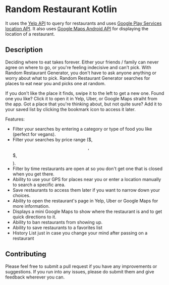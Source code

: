 # Random Restaurant Kotlin

It uses the [Yelp API](https://www.yelp.com/developers) to query for restaurants and uses [Google Play Services location API](https://developers.google.com/android/reference/com/google/android/gms/location/package-summary). It also uses [Google Maps Android API](https://developers.google.com/maps/documentation/android-api/) for displaying the location of a restaurant.

## Description

Deciding where to eat takes forever. Either your friends / family can never agree on where to go, or you're feeling indecisive and can't pick. With Random Restaurant Generator, you don't have to ask anyone anything or worry about what to pick. Random Restaurant Generator searches for places to eat near you and picks one at random. 

If you don't like the place it finds, swipe it to the left to get a new one. Found one you like? Click it to open it in Yelp, Uber, or Google Maps straiht from the app. Got a place that you're thinking about, but not quite sure? Add it to your saved list by clicking the bookmark icon to access it later.

Features:
 - Filter your searches by entering a category or type of food you like (perfect for vegans).
 - Filter your searches by price range ($, $$, $$$, $$$$).
 - Filter by time restaurants are open at so you don't get one that is closed when you get there. 
 - Ability to use your GPS for places near you or enter a location manually to search a specific area.
 - Save restaurants to access them later if you want to narrow down your choices.
 - Ability to open the restaurant's page in Yelp, Uber or Google Maps for more information.
 - Displays a mini Google Maps to show where the restaurant is and to get quick directions to it.
 - Ability to ban restaurants from showing up.
 - Ability to save restaurants to a favorites list
 - History List just in case you change your mind after passing on a restaurant 
 
## Contributing

Please feel free to submit a pull request if you have any improvements or suggestions. If you run into any issues, please do submit them and give feedback wherever you can.

